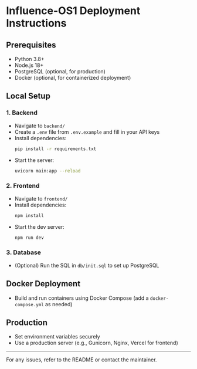 # Influence-OS1 Deployment Instructions

## Prerequisites
- Python 3.8+
- Node.js 18+
- PostgreSQL (optional, for production)
- Docker (optional, for containerized deployment)

## Local Setup

### 1. Backend
- Navigate to `backend/`
- Create a `.env` file from `.env.example` and fill in your API keys
- Install dependencies:
  ```sh
  pip install -r requirements.txt
  ```
- Start the server:
  ```sh
  uvicorn main:app --reload
  ```

### 2. Frontend
- Navigate to `frontend/`
- Install dependencies:
  ```sh
  npm install
  ```
- Start the dev server:
  ```sh
  npm run dev
  ```

### 3. Database
- (Optional) Run the SQL in `db/init.sql` to set up PostgreSQL

## Docker Deployment
- Build and run containers using Docker Compose (add a `docker-compose.yml` as needed)

## Production
- Set environment variables securely
- Use a production server (e.g., Gunicorn, Nginx, Vercel for frontend)

---

For any issues, refer to the README or contact the maintainer.
